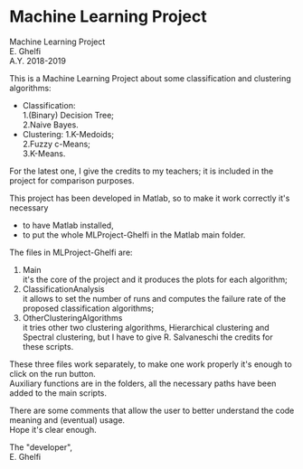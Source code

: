 # Machine Learning Project

Machine Learning Project <br>
E. Ghelfi <br>
A.Y. 2018-2019 <br>

This is a Machine Learning Project about some classification and clustering algorithms:
- Classification: <br>
1.(Binary) Decision Tree; <br>
2.Naive Bayes.
- Clustering:
1.K-Medoids; <br>
2.Fuzzy c-Means; <br>
3.K-Means. 

For the latest one, I give the credits to my teachers; it is included in the project for
comparison purposes. <br>

This project has been developed in Matlab, so to make it work correctly it's necessary
- to have Matlab installed, 
- to put the whole MLProject-Ghelfi in the Matlab main folder.<br>

The files in MLProject-Ghelfi are:
1. Main <br>
it's the core of the project and it produces the plots for each algorithm;
2. ClassificationAnalysis <br>
it allows to set the number of runs and computes the failure rate of the proposed classification algorithms;
3. OtherClusteringAlgorithms <br>
it tries other two clustering algorithms, Hierarchical clustering and Spectral clustering, but I have to give
R. Salvaneschi the credits for these scripts. <br>

These three files work separately, to make one work properly it's enough to click on the run button. <br>
Auxiliary functions are in the folders, all the necessary paths have been added to
the main scripts. <br>

There are some comments that allow the user to better understand the code meaning and (eventual) usage. <br>
Hope it's clear enough.

The "developer", <br>
E. Ghelfi

